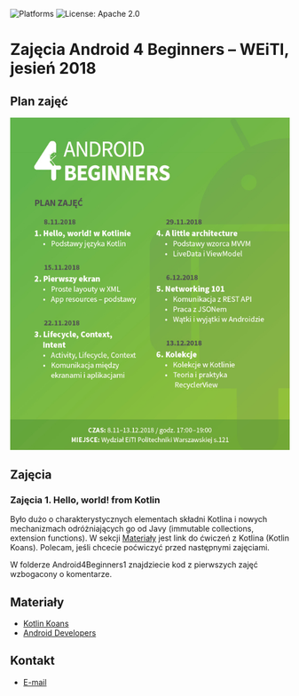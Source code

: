 ![Platforms](https://img.shields.io/badge/platforms-Android-green.svg)
![License: Apache 2.0](https://img.shields.io/badge/License-Apache%202.0-blue.svg)

# Zajęcia Android 4 Beginners – WEiTI, jesień 2018

## Plan zajęć

![Plan zajęć](assets/plan.jpg)

## Zajęcia

### Zajęcia 1. Hello, world! from Kotlin

Było dużo o charakterystycznych elementach składni Kotlina i nowych mechanizmach odróżniających go od Javy (immutable collections, extension functions). W sekcji [Materiały](#Materiały) jest link do ćwiczeń z Kotlina (Kotlin Koans). Polecam, jeśli chcecie poćwiczyć przed następnymi zajęciami.

W folderze Android4Beginners1 znajdziecie kod z pierwszych zajęć wzbogacony o komentarze.

## Materiały

- [Kotlin Koans](http://kotlinlang.org/docs/tutorials/koans.html)
- [Android Developers](https://developer.android.com/index.html)

## Kontakt

- [E-mail](mailto:android@daftacademy.pl)
